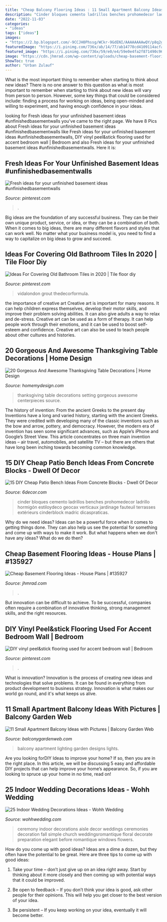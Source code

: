 ```yaml
---
title: "Cheap Balcony Flooring Ideas : 11 Small Apartment Balcony Ideas With Pictures"
description: "Cinder bloques cemento ladrillos benches prohomedecor ladrillo hormigón estiloydeco geocax verticaux jardinage fauteuil terrasses extérieurs cinderblock madric dicaspraticas"
date: "2022-11-03"
categories:
- "ideas"
tags: ["ideas"]
images:
- "https://2.bp.blogspot.com/-9CCJH0Phssg/WCkr-9GdENI/AAAAAAAAwQY/p8q2gvWC35oxhf1CAyKGTAgc7eRR6QA9wCLcB/s1600/1313134.jpg"
featuredImage: "https://i.pinimg.com/736x/ab/14/77/ab14778cd4109114acfaa014c5094dab.jpg"
featured_image: "https://i.pinimg.com/736x/59/e0/e4/59e0e4fa2f871490c96521285c3a3ce2--bedroom-wall-flooring.jpg"
image: "https://cdn.jhmrad.com/wp-content/uploads/cheap-basement-flooring-ideas_232913.jpg"
ShowToc: true
author: "Urban Zulauf"
---
```



What is the most important thing to remember when starting to think about new ideas?
There is no one answer to this question as what is most important to remember when starting to think about new ideas will vary from person to person. However, some key things that could be considered include: finding a process for working on ideas, being open-minded and willing to experiment, and having enough confidence in your ideas.

	

		
looking for Fresh ideas for your unfinished basement ideas #unfinishedbasementwalls you've came to the right page. We have 8 Pics about Fresh ideas for your unfinished basement ideas #unfinishedbasementwalls like Fresh ideas for your unfinished basement ideas #unfinishedbasementwalls, DIY vinyl peel&amp;stick flooring used for accent bedroom wall | Bedroom and also Fresh ideas for your unfinished basement ideas #unfinishedbasementwalls. Here it is:
		
    
## Fresh Ideas For Your Unfinished Basement Ideas #unfinishedbasementwalls

<img loading=lazy src="https://i.pinimg.com/736x/9f/96/86/9f96862efb0a4cdb022d219fa21497b6.jpg" onerror="this.onerror=null;this.src='https://tse2.mm.bing.net/th?id=OIP.jbx1J5ZKiPccthcS8luG1AHaLH&amp;pid=15.1';" alt="Fresh ideas for your unfinished basement ideas #unfinishedbasementwalls">

_Source: pinterest.com_

>. 

	

Big ideas are the foundation of any successful business. They can be their own unique product, service, or idea, or they can be a combination of both. When it comes to big ideas, there are many different flavors and styles that can work well. No matter what your business model is, you need to find a way to capitalize on big ideas to grow and succeed.

    
## Ideas For Covering Old Bathroom Tiles In 2020 | Tile Floor Diy

<img loading=lazy src="https://i.pinimg.com/736x/ab/14/77/ab14778cd4109114acfaa014c5094dab.jpg" onerror="this.onerror=null;this.src='https://tse1.mm.bing.net/th?id=OIP.YYBIXAKgSzei9P5p7w7IbgHaKr&amp;pid=15.1';" alt="Ideas For Covering Old Bathroom Tiles in 2020 | Tile floor diy">

_Source: pinterest.com_

>vidalondon grout thedecorformula. 

	

the importance of creative art
Creative art is important for many reasons. It can help children express themselves, develop their motor skills, and improve their problem solving abilities. It can also give adults a way to relax and de-stress.
Creative art can be used as a form of therapy. It can help people work through their emotions, and it can be used to boost self-esteem and confidence. Creative art can also be used to teach people about other cultures and histories.

    
## 20 Gorgeous And Awesome Thanksgiving Table Decorations | Home Design

<img loading=lazy src="http://homemydesign.com/wp-content/uploads/2012/12/gorgeous-and-awesome-thanksgiving-table-ideas.jpg" onerror="this.onerror=null;this.src='https://tse3.mm.bing.net/th?id=OIP.x0mXygQXhJxF1-dtmT_dvAHaKJ&amp;pid=15.1';" alt="20 Gorgeous And Awesome Thanksgiving Table Decorations | Home Design">

_Source: homemydesign.com_

>thanksgiving table decorations setting gorgeous awesome centerpieces source. 

	

The history of invention: From the ancient Greeks to the present day
Inventions have a long and varied history, starting with the ancient Greeks. They were credited with developing many of the classic inventions such as the bow and arrow, pottery, and democracy. However, the modern era of invention has seen some significant advances, such as Apple’s iPhone and Google’s Street View. This article concentrates on three main invention ideas – air travel, automobiles, and satellite TV – but there are others that have long been inching towards becoming common knowledge.

    
## 15 DIY Cheap Patio Bench Ideas From Concrete Blocks - Dwell Of Decor

<img loading=lazy src="https://2.bp.blogspot.com/-9CCJH0Phssg/WCkr-9GdENI/AAAAAAAAwQY/p8q2gvWC35oxhf1CAyKGTAgc7eRR6QA9wCLcB/s1600/1313134.jpg" onerror="this.onerror=null;this.src='https://tse3.mm.bing.net/th?id=OIP.dkdO7rL6iqucKebCsBwtBwHaJ4&amp;pid=15.1';" alt="15 DIY Cheap Patio Bench Ideas From Concrete Blocks - Dwell Of Decor">

_Source: 6decor.com_

>cinder bloques cemento ladrillos benches prohomedecor ladrillo hormigón estiloydeco geocax verticaux jardinage fauteuil terrasses extérieurs cinderblock madric dicaspraticas. 

	

Why do we need ideas?
Ideas can be a powerful force when it comes to getting things done. They can also help us see the potential for something and come up with ways to make it work. But what happens when we don't have any ideas? What do we do then?

    
## Cheap Basement Flooring Ideas - House Plans | #135927

<img loading=lazy src="https://cdn.jhmrad.com/wp-content/uploads/cheap-basement-flooring-ideas_232913.jpg" onerror="this.onerror=null;this.src='https://tse3.mm.bing.net/th?id=OIP.y-Ty-YtYu8fZYpJr_-v78gHaJ4&amp;pid=15.1';" alt="Cheap Basement Flooring Ideas - House Plans | #135927">

_Source: jhmrad.com_

>. 

	

But innovation can be difficult to achieve. To be successful, companies often require a combination of innovative thinking, strong management skills, and the right resources.

    
## DIY Vinyl Peel&amp;stick Flooring Used For Accent Bedroom Wall | Bedroom

<img loading=lazy src="https://i.pinimg.com/736x/59/e0/e4/59e0e4fa2f871490c96521285c3a3ce2--bedroom-wall-flooring.jpg" onerror="this.onerror=null;this.src='https://tse3.mm.bing.net/th?id=OIP.reB0AtYOrofjZeuNEAIo2AHaJ3&amp;pid=15.1';" alt="DIY vinyl peel&amp;stick flooring used for accent bedroom wall | Bedroom">

_Source: pinterest.com_

>. 

	

What is innovation?
Innovation is the process of creating new ideas and technologies that solve problems. It can be found in everything from product development to business strategy. Innovation is what makes our world go round, and it's what keeps us alive.

    
## 11 Small Apartment Balcony Ideas With Pictures | Balcony Garden Web

<img loading=lazy src="https://balconygardenweb.com/wp-content/uploads/2016/02/small-balcony-lighting-designs.jpg" onerror="this.onerror=null;this.src='https://tse1.mm.bing.net/th?id=OIP.zf68-tZPtW23nNmvzIHhQQHaJ4&amp;pid=15.1';" alt="11 Small Apartment Balcony Ideas with Pictures | Balcony Garden Web">

_Source: balconygardenweb.com_

>balcony apartment lighting garden designs lights. 

	

Are you looking forDIY Ideas to improve your home? If so, then you are in the right place. In this article, we will be discussing 5 easy and affordable DIY projects that can help improve your home’s appearance. So, if you are looking to spruce up your home in no time, read on!

    
## 25 Indoor Wedding Decorations Ideas - Wohh Wedding

<img loading=lazy src="http://wohhwedding.com/wp-content/uploads/2016/05/Indoor-Wedding-Ceremony-Decor.jpg" onerror="this.onerror=null;this.src='https://tse1.mm.bing.net/th?id=OIP.ubGfhhqUXdiBwHrV-NgFygHaJ2&amp;pid=15.1';" alt="25 Indoor Wedding Decorations Ideas - Wohh Wedding">

_Source: wohhwedding.com_

>ceremony indoor decorations aisle decor weddings ceremonies decoration fall simple church weddingsromantique floral decorate preparation elegant before romantique windows flowers. 

	

How do you come up with good ideas?
Ideas are a dime a dozen, but they often have the potential to be great. Here are three tips to come up with good ideas:
1. Take your time – don’t just give up on an idea right away. Start by thinking about it more closely and then coming up with potential ways that it could be improved.

2. Be open to feedback – If you don’t think your idea is good, ask other people for their opinions. This will help you get closer to the best version of your idea.

3. Be persistent – If you keep working on your idea, eventually it will become better.

